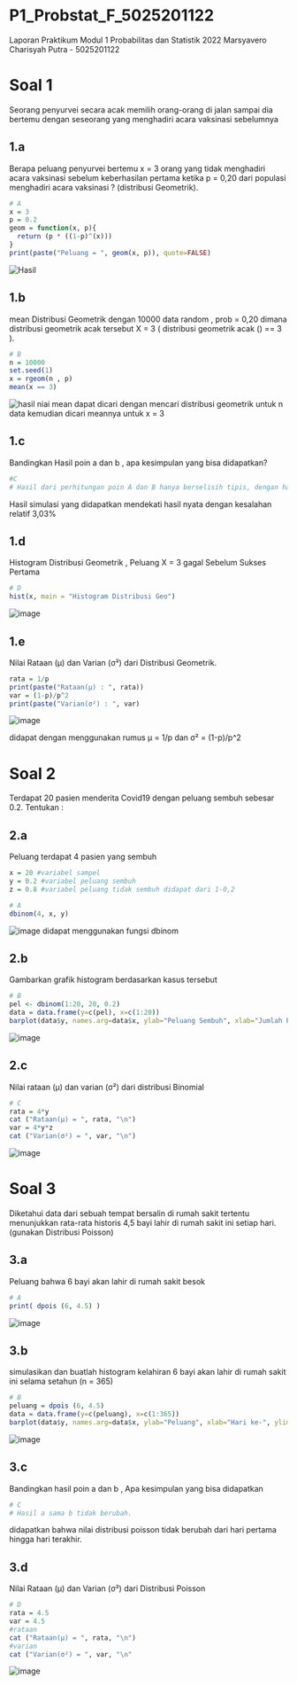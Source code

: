# P1_Probstat_F_5025201122
Laporan Praktikum Modul 1 Probabilitas dan Statistik 2022
Marsyavero Charisyah Putra - 5025201122

# Soal 1
Seorang penyurvei secara acak memilih orang-orang di jalan sampai dia bertemu dengan seseorang yang menghadiri acara vaksinasi sebelumnya
## 1.a
Berapa peluang penyurvei bertemu x = 3 orang yang tidak menghadiri acara vaksinasi sebelum keberhasilan pertama ketika p = 0,20 dari populasi menghadiri acara vaksinasi ? (distribusi Geometrik).
```R
# A
x = 3
p = 0.2
geom = function(x, p){
  return (p * ((1-p)^(x)))
}
print(paste("Peluang = ", geom(x, p)), quote=FALSE)
```
![Hasil](https://user-images.githubusercontent.com/72655925/162618248-1fa399b7-b9ea-4314-9d66-5349cb06b8ed.png)

## 1.b
mean Distribusi Geometrik dengan 10000 data random , prob = 0,20 dimana distribusi geometrik acak tersebut X = 3 ( distribusi geometrik acak () == 3 ).
```R
# B
n = 10000
set.seed(1)
x = rgeom(n , p)
mean(x == 3)
```
![hasil](https://user-images.githubusercontent.com/72655925/162618426-db18d1fd-1e49-421e-a972-67664962e5f5.png)
niai mean dapat dicari dengan mencari distribusi geometrik untuk n data kemudian dicari meannya untuk x = 3

## 1.c
Bandingkan Hasil poin a dan b , apa kesimpulan yang bisa didapatkan?
```R
#C
# Hasil dari perhitungan poin A dan B hanya berselisih tipis, dengan hasil poin A adalah nilai yang konstan sedangkan poin B adalah hasil generasi random.
```
Hasil simulasi yang didapatkan mendekati hasil nyata dengan kesalahan relatif 3,03%

## 1.d
Histogram Distribusi Geometrik , Peluang X = 3 gagal Sebelum Sukses Pertama
```R
# D
hist(x, main = "Histogram Distribusi Geo")
```
![image](https://user-images.githubusercontent.com/72655925/162618710-c5a0ce16-1952-4608-a89f-fd535043218d.png)

## 1.e
Nilai Rataan (μ) dan Varian (σ²) dari Distribusi Geometrik.
```R
rata = 1/p
print(paste("Rataan(μ) : ", rata))
var = (1-p)/p^2
print(paste("Varian(σ²) : ", var)
```
![image](https://user-images.githubusercontent.com/72655925/162618924-9892481b-a430-422b-9435-1418fd2d5475.png)

didapat dengan menggunakan rumus
μ = 1/p dan σ² = (1-p)/p^2

# Soal 2
Terdapat 20 pasien menderita Covid19 dengan peluang sembuh sebesar 0.2. Tentukan :
## 2.a
Peluang terdapat 4 pasien yang sembuh
```R
x = 20 #variabel sampel
y = 0.2 #variabel peluang sembuh
z = 0.8 #variabel peluang tidak sembuh didapat dari 1-0,2

# A
dbinom(4, x, y)
```
![image](https://user-images.githubusercontent.com/72655925/162620075-baa0e577-202d-4611-af19-66a1bdca0b72.png)
didapat menggunakan fungsi dbinom
## 2.b
Gambarkan grafik histogram berdasarkan kasus tersebut
```R
# B
pel <- dbinom(1:20, 20, 0.2)
data = data.frame(y=c(pel), x=c(1:20))
barplot(data$y, names.arg=data$x, ylab="Peluang Sembuh", xlab="Jumlah Pasien yang Sembuh")
```
![image](https://user-images.githubusercontent.com/72655925/162620129-7e234a9f-f365-4101-bbbb-c9f41af49e59.png)

## 2.c
Nilai rataan (μ) dan varian (σ²) dari distribusi Binomial
```R
# C
rata = 4*y
cat ("Rataan(μ) = ", rata, "\n")
var = 4*y*z
cat ("Varian(σ²) = ", var, "\n")
```
![image](https://user-images.githubusercontent.com/72655925/162620207-e2fc9848-1bd7-4845-b8fd-40c9d45e2c81.png)

# Soal 3
Diketahui data dari sebuah tempat bersalin di rumah sakit tertentu menunjukkan rata-rata historis 4,5 bayi lahir di rumah sakit ini setiap hari. (gunakan Distribusi Poisson)
## 3.a
Peluang bahwa 6 bayi akan lahir di rumah sakit besok
```R
# A
print( dpois (6, 4.5) )
```
![image](https://user-images.githubusercontent.com/72655925/162622596-e87ef80e-342a-4c3d-b5b6-f9b8de8f957f.png)
## 3.b
simulasikan dan buatlah histogram kelahiran 6 bayi akan lahir di rumah sakit ini selama setahun (n = 365)
```R
# B
peluang = dpois (6, 4.5)
data = data.frame(y=c(peluang), x=c(1:365))
barplot(data$y, names.arg=data$x, ylab="Peluang", xlab="Hari ke-", ylim=0:1)
```
![image](https://user-images.githubusercontent.com/72655925/162622949-e77cc61d-b155-4a35-85dc-784bc5394997.png)
## 3.c
Bandingkan hasil poin a dan b , Apa kesimpulan yang bisa didapatkan
```R 
# C
# Hasil a sama b tidak berubah.
```
didapatkan bahwa nilai distribusi poisson tidak berubah dari hari pertama hingga hari terakhir.
## 3.d
Nilai Rataan (μ) dan Varian (σ²) dari Distribusi Poisson
```R 
# D
rata = 4.5
var = 4.5
#rataan
cat ("Rataan(μ) = ", rata, "\n")
#varian
cat ("Varian(σ²) = ", var, "\n"
```
![image](https://user-images.githubusercontent.com/72655925/162623150-1ffcc106-a313-49a7-a9cb-cd51e824de60.png)
